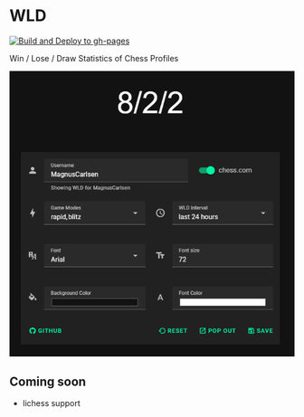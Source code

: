# WLD

[![Build and Deploy to gh-pages](https://github.com/thieleju/wld/actions/workflows/build-and-deploy.yml/badge.svg)](https://github.com/thieleju/wld/actions/workflows/build-and-deploy.yml)

Win / Lose / Draw Statistics of Chess Profiles

![Preview](./preview.png)

## Coming soon

- lichess support
